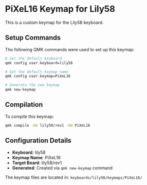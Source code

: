 # PiXeL16 Keymap for Lily58

This is a custom keymap for the Lily58 keyboard.

## Setup Commands

The following QMK commands were used to set up this keymap:

```bash
# Set the default keyboard
qmk config user.keyboard=lily58

# Set the default keymap name
qmk config user.keymap=PiXeL16

# Generate the new keymap
qmk new-keymap
```

## Compilation

To compile this keymap:

```bash
qmk compile -kb lily58/rev1 -km PiXeL16
```

## Configuration Details

- **Keyboard**: lily58
- **Keymap Name**: PiXeL16
- **Target Board**: lily58/rev1
- **Generated**: Created via `qmk new-keymap` command

The keymap files are located in: `keyboards/lily58/keymaps/PiXeL16/`
